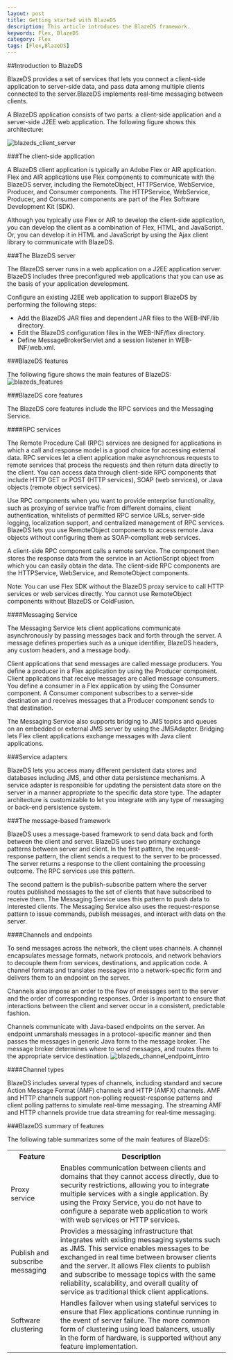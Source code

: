 ```yaml
---
layout: post
title: Getting started with BlazeDS
description: This article introduces the BlazeDS framework.
keywords: Flex, BlazeDS
category: Flex
tags: [Flex,BlazeDS]
---
```


##Introduction to BlazeDS

BlazeDS provides a set of services that lets you connect a client-side application to server-side data, and pass data among multiple clients connected to the server.BlazeDS implements real-time messaging between clients.

A BlazeDS application consists of two parts: a client-side application and a server-side J2EE web application. The following figure shows this architecture:

![blazeds_client_server](http://livedocs.adobe.com/blazeds/1/blazeds_devguide/images/blazeds_client_server.png)

<!-- more -->

###The client-side application

A BlazeDS client application is typically an Adobe Flex or AIR application. Flex and AIR applications use Flex components to communicate with the BlazeDS server, including the RemoteObject, HTTPService, WebService, Producer, and Consumer components. The HTTPService, WebService, Producer, and Consumer components are part of the Flex Software Development Kit (SDK).

Although you typically use Flex or AIR to develop the client-side application, you can develop the client as a combination of Flex, HTML, and JavaScript. Or, you can develop it in HTML and JavaScript by using the Ajax client library to communicate with BlazeDS.

###The BlazeDS server

The BlazeDS server runs in a web application on a J2EE application server. BlazeDS includes three preconfigured web applications that you can use as the basis of your application development. 

Configure an existing J2EE web application to support BlazeDS by performing the following steps:

* Add the BlazeDS JAR files and dependent JAR files to the WEB-INF/lib directory.
* Edit the BlazeDS configuration files in the WEB-INF/flex directory.
* Define MessageBrokerServlet and a session listener in WEB-INF/web.xml.

###BlazeDS features 

The following figure shows the main features of BlazeDS:
![blazeds_features](http://livedocs.adobe.com/blazeds/1/blazeds_devguide/images/blazeds_features.png)

###BlazeDS core features

The BlazeDS core features include the RPC services and the Messaging Service.

####RPC services

The Remote Procedure Call (RPC) services are designed for applications in which a call and response model is a good choice for accessing external data. RPC services let a client application make asynchronous requests to remote services that process the requests and then return data directly to the client. You can access data through client-side RPC components that include HTTP GET or POST (HTTP services), SOAP (web services), or Java objects (remote object services).

Use RPC components when you want to provide enterprise functionality, such as proxying of service traffic from different domains, client authentication, whitelists of permitted RPC service URLs, server-side logging, localization support, and centralized management of RPC services. BlazeDS lets you use RemoteObject components to access remote Java objects without configuring them as SOAP-compliant web services.

A client-side RPC component calls a remote service. The component then stores the response data from the service in an ActionScript object from which you can easily obtain the data. The client-side RPC components are the HTTPService, WebService, and RemoteObject components.

Note: You can use Flex SDK without the BlazeDS proxy service to call HTTP services or web services directly. You cannot use RemoteObject components without BlazeDS or ColdFusion.

####Messaging Service

The Messaging Service lets client applications communicate asynchronously by passing messages back and forth through the server. A message defines properties such as a unique identifier, BlazeDS headers, any custom headers, and a message body.

Client applications that send messages are called message producers. You define a producer in a Flex application by using the Producer component. Client applications that receive messages are called message consumers. You define a consumer in a Flex application by using the Consumer component. A Consumer component subscribes to a server-side destination and receives messages that a Producer component sends to that destination.

The Messaging Service also supports bridging to JMS topics and queues on an embedded or external JMS server by using the JMSAdapter. Bridging lets Flex client applications exchange messages with Java client applications. 

###Service adapters

BlazeDS lets you access many different persistent data stores and databases including JMS, and other data persistence mechanisms. A service adapter is responsible for updating the persistent data store on the server in a manner appropriate to the specific data store type. The adapter architecture is customizable to let you integrate with any type of messaging or back-end persistence system.

###The message-based framework

BlazeDS uses a message-based framework to send data back and forth between the client and server. BlazeDS uses two primary exchange patterns between server and client. In the first pattern, the request-response pattern, the client sends a request to the server to be processed. The server returns a response to the client containing the processing outcome. The RPC services use this pattern.

The second pattern is the publish-subscribe pattern where the server routes published messages to the set of clients that have subscribed to receive them. The Messaging Service uses this pattern to push data to interested clients. The Messaging Service also uses the request-response pattern to issue commands, publish messages, and interact with data on the server.

####Channels and endpoints

To send messages across the network, the client uses channels. A channel encapsulates message formats, network protocols, and network behaviors to decouple them from services, destinations, and application code. A channel formats and translates messages into a network-specific form and delivers them to an endpoint on the server.

Channels also impose an order to the flow of messages sent to the server and the order of corresponding responses. Order is important to ensure that interactions between the client and server occur in a consistent, predictable fashion.

Channels communicate with Java-based endpoints on the server. An endpoint unmarshals messages in a protocol-specific manner and then passes the messages in generic Java form to the message broker. The message broker determines where to send messages, and routes them to the appropriate service destination.
![blazeds_channel_endpoint_intro](http://livedocs.adobe.com/blazeds/1/blazeds_devguide/images/blazeds_channel_endpoint_intro.png)

####Channel types

BlazeDS includes several types of channels, including standard and secure Action Message Format (AMF) channels and HTTP (AMFX) channels. AMF and HTTP channels support non-polling request-response patterns and client polling patterns to simulate real-time messaging. The streaming AMF and HTTP channels provide true data streaming for real-time messaging.

###BlazeDS summary of features

The following table summarizes some of the main features of BlazeDS:

<table width='100%'>
<tr>
<th>
Feature
</th>
<th>
Description
</th>
</tr>

<tr>
<td>
Proxy service
</td>
<td>
Enables communication between clients and domains that they cannot access directly, due to security restrictions, allowing you to integrate multiple services with a single application. By using the Proxy Service, you do not have to configure a separate web application to work with web services or HTTP services.
</td>
</tr>

<tr>
<td>
Publish and subscribe messaging
</td>
<td>
Provides a messaging infrastructure that integrates with existing messaging systems such as JMS. This service enables messages to be exchanged in real time between browser clients and the server. It allows Flex clients to publish and subscribe to message topics with the same reliability, scalability, and overall quality of service as traditional thick client applications. 
</td>
</tr>

<tr>
<td>
Software clustering
</td>
<td>
Handles failover when using stateful services to ensure that Flex applications continue running in the event of server failure. The more common form of clustering using load balancers, usually in the form of hardware, is supported without any feature implementation.
</td>
</tr>
</table>
